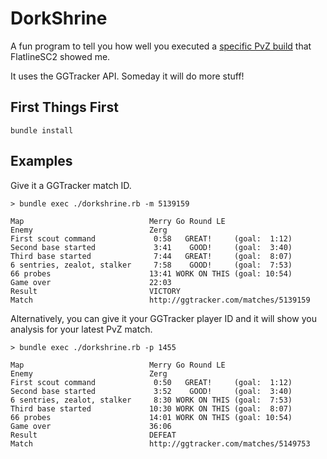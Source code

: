 DorkShrine
==========

A fun program to tell you how well you executed a [specific PvZ build](http://ggtracker.com/matches/5116849) that FlatlineSC2 showed me.

It uses the GGTracker API.  Someday it will do more stuff!


First Things First
------------------

`bundle install`



Examples
--------

Give it a GGTracker match ID.

```
> bundle exec ./dorkshrine.rb -m 5139159

Map                            Merry Go Round LE
Enemy                          Zerg
First scout command             0:58   GREAT!     (goal:  1:12)
Second base started             3:41    GOOD!     (goal:  3:40)
Third base started              7:44   GREAT!     (goal:  8:07)
6 sentries, zealot, stalker     7:58    GOOD!     (goal:  7:53)
66 probes                      13:41 WORK ON THIS (goal: 10:54)
Game over                      22:03
Result                         VICTORY
Match                          http://ggtracker.com/matches/5139159
```

Alternatively, you can give it your GGTracker player ID and it will
show you analysis for your latest PvZ match.

```
> bundle exec ./dorkshrine.rb -p 1455

Map                            Merry Go Round LE
Enemy                          Zerg
First scout command             0:50   GREAT!     (goal:  1:12)
Second base started             3:52    GOOD!     (goal:  3:40)
6 sentries, zealot, stalker     8:30 WORK ON THIS (goal:  7:53)
Third base started             10:30 WORK ON THIS (goal:  8:07)
66 probes                      14:01 WORK ON THIS (goal: 10:54)
Game over                      36:06
Result                         DEFEAT
Match                          http://ggtracker.com/matches/5149753
```
